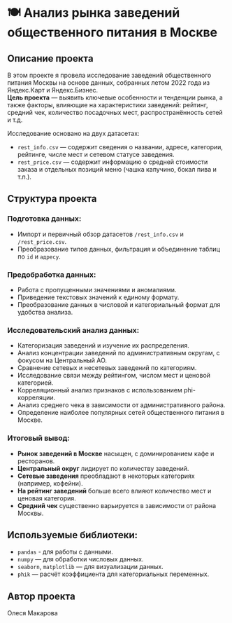 # 🍽️ Анализ рынка заведений общественного питания в Москве

## Описание проекта

В этом проекте я провела исследование заведений общественного питания Москвы на основе данных, собранных летом 2022 года из Яндекс.Карт и Яндекс.Бизнес.  
**Цель проекта** — выявить ключевые особенности и тенденции рынка, а также факторы, влияющие на характеристики заведений: рейтинг, средний чек, количество посадочных мест, распространённость сетей и т.д.

Исследование основано на двух датасетах:
- `rest_info.csv` — содержит сведения о названии, адресе, категории, рейтинге, числе мест и сетевом статусе заведения.
- `rest_price.csv` — содержит информацию о средней стоимости заказа и отдельных позиций меню (чашка капучино, бокал пива и т.п.).


## Структура проекта

### Подготовка данных:
- Импорт и первичный обзор датасетов `/rest_info.csv` и `/rest_price.csv`.
- Преобразование типов данных, фильтрация и объединение таблиц по `id` и `адресу`.

### Предобработка данных:
- Работа с пропущенными значениями и аномалиями.
- Приведение текстовых значений к единому формату.
- Преобразование данных в числовой и категориальный формат для удобства анализа.

### Исследовательский анализ данных:
- Категоризация заведений и изучение их распределения.
- Анализ концентрации заведений по административным округам, с фокусом на Центральный АО.
- Сравнение сетевых и несетевых заведений по категориям.
- Исследование связи между рейтингом, числом мест и ценовой категорией.
- Корреляционный анализ признаков с использованием phi-корреляции.
- Анализ среднего чека в зависимости от административного района.
- Определение наиболее популярных сетей общественного питания в Москве.

### Итоговый вывод:
- **Рынок заведений в Москве** насыщен, с доминированием кафе и ресторанов.
- **Центральный округ** лидирует по количеству заведений.
- **Сетевые заведения** преобладают в некоторых категориях (например, кофейни).
- **На рейтинг заведений** больше всего влияют количество мест и ценовая категория.
- **Средний чек** существенно варьируется в зависимости от района Москвы.


## Используемые библиотеки:
- `pandas` - для работы с данными.
- `numpy` — для обработки числовых данных.
- `seaborn`, `matplotlib` — для визуализации данных.
- `phik` — расчёт коэффициента для категориальных 
переменных.


## Автор проекта
Олеся Макарова


